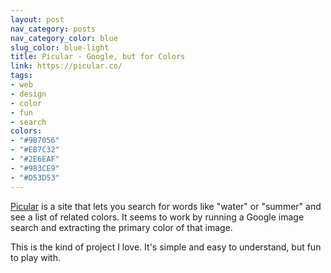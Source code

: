 ```yaml
---
layout: post
nav_category: posts
nav_category_color: blue
slug_color: blue-light
title: Picular - Google, but for Colors
link: https://picular.co/
tags:
- web
- design
- color
- fun
- search
colors:
- "#9B7056"
- "#EB7C32"
- "#2E6EAF"
- "#983CE9"
- "#D53D53"
---
```


[Picular](https://picular.co/) is a site that lets you search for words like "water" or "summer" and see a list of related colors. It seems to work by running a Google image search and extracting the primary color of that image.

This is the kind of project I love. It's simple and easy to understand, but fun to play with.
